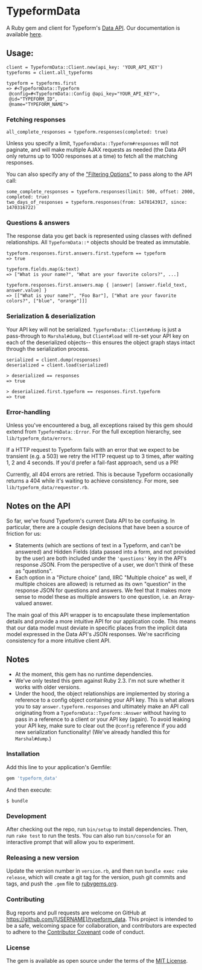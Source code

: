 # TypeformData

A Ruby gem and client for Typeform's [Data API](https://www.typeform.com/help/data-api/). Our documentation is available [here](http://www.rubydoc.info/gems/typeform_data/TypeformData/Typeform).

## Usage:

```
client = TypeformData::Client.new(api_key: 'YOUR_API_KEY')
typeforms = client.all_typeforms

typeform = typeforms.first
=> #<TypeformData::Typeform
 @config=#<TypeformData::Config @api_key="YOUR_API_KEY">,
 @id="TYPEFORM_ID",
 @name="TYPEFORM_NAME">
```

### Fetching responses

```
all_complete_responses = typeform.responses(completed: true)
```

Unless you specify a limit, `TypeformData::Typeform#responses` will not paginate, and will make multiple AJAX requests as needed (the Data API only returns up to 1000 responses at a time) to fetch all the matching responses.

You can also specify any of the ["Filtering Options"](https://www.typeform.com/help/data-api/) to pass along to the API call:

```
some_complete_responses = typeform.responses(limit: 500, offset: 2000, completed: true)
two_days_of_responses = typeform.responses(from: 1470143917, since: 1470316722)

```

### Questions & answers

The response data you get back is represented using classes with defined relationships. All `TypeformData::*` objects should be treated as immutable.

```
typeform.responses.first.answers.first.typeform == typeform
=> true

typeform.fields.map(&:text)
=> ["What is your name?", "What are your favorite colors?", ...]

typeform.responses.first.answers.map { |answer| [answer.field_text, answer.value] }
=> [["What is your name?", "Foo Bar"], ["What are your favorite colors?", ["blue", "orange"]]]

```

### Serialization & deserialization

Your API key will not be serialized. `TypeformData::Client#dump` is just a pass-through to `Marshal#dump`, but `Client#load` will re-set your API key on each of the deserialized objects-- this ensures the object graph stays intact through the serialization process.

```
serialized = client.dump(responses)
deserialized = client.load(serialized)

> deserialized == responses
=> true

> deserialized.first.typeform == responses.first.typeform
=> true
```

### Error-handling

Unless you've encountered a bug, all exceptions raised by this gem should extend from `TypeformData::Error`. For the full exception hierarchy, see `lib/typeform_data/errors`.

If a HTTP request to Typeform fails with an error that we expect to be transient (e.g. a 503) we retry the HTTP request up to 3 times, after waiting 1, 2 and 4 seconds. If you'd prefer a fail-fast approach, send us a PR!

Currently, all 404 errors are retried. This is because Typeform occasionally returns a 404 while it's waiting to achieve consistency. For more, see `lib/typeform_data/requestor.rb`.

## Notes on the API

So far, we've found Typeform's current Data API to be confusing. In particular, there are a couple design decisions that have been a source of friction for us:

- Statements (which are sections of text in a Typeform, and can't be answered) and Hidden Fields (data passed into a form, and not provided by the user) are both included under the `'questions'` key in the API's response JSON. From the perspective of a user, we don't think of these as "questions".
- Each option in a "Picture choice" (and, IIRC "Multiple choice" as well, if multiple choices are allowed) is returned as its own "question" in the response JSON for questions and answers. We feel that it makes more sense to model these as multiple answers to one question, i.e. an Array-valued answer.

The main goal of this API wrapper is to encapsulate these implementation details and provide a more intuitive API for our application code. This means that our data model must deviate in specific places from the implicit data model expressed in the Data API's JSON responses. We're sacrificing consistency for a more intuitive client API.

## Notes

  - At the moment, this gem has no runtime dependencies.
  - We've only tested this gem against Ruby 2.3. I'm not sure whether it works with older versions.
  - Under the hood, the object relationships are implemented by storing a reference to a config object containing your API key. This is what allows you to say `answer.typeform.responses` and ultimately make an API call originating from a `TypeformData::Typeform::Answer` without having to pass in a reference to a client or your API key (again). To avoid leaking your API key, make sure to clear out the `@config` reference if you add new serialization functionality! (We've already handled this for `Marshal#dump`.)

### Installation

Add this line to your application's Gemfile:

```ruby
gem 'typeform_data'
```

And then execute:

    $ bundle

### Development

After checking out the repo, run `bin/setup` to install dependencies. Then, run `rake test` to run the tests. You can also run `bin/console` for an interactive prompt that will allow you to experiment.

### Releasing a new version

Update the version number in `version.rb`, and then run `bundle exec rake release`, which will create a git tag for the version, push git commits and tags, and push the `.gem` file to [rubygems.org](https://rubygems.org).

### Contributing

Bug reports and pull requests are welcome on GitHub at https://github.com/[USERNAME]/typeform_data. This project is intended to be a safe, welcoming space for collaboration, and contributors are expected to adhere to the [Contributor Covenant](http://contributor-covenant.org) code of conduct.

### License

The gem is available as open source under the terms of the [MIT License](http://opensource.org/licenses/MIT).
